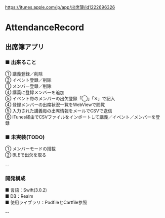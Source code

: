 https://itunes.apple.com/jp/app/出席簿/id1222696326

# AttendanceRecord
出席簿アプリ
--

### ■ 出来ること<br>
① 講義登録／削除<br>
② イベント登録／削除<br>
① メンバー登録／削除<br>
④ 講義に登録メンバーを追加<br>
⑤ イベント毎のメンバーの出欠登録「◯」「✕」で記入<br>
④ 登録メンバーの出席状況一覧をWebViewで閲覧<br>
⑤ 入力された講義毎の出席情報をメールでCSVで送信<br>
⑥ iTunes経由でCSVファイルをインポートして講義／イベント／メンバーを登録<br>

### ■ 未実装(TODO)<br>
① メンバーモードの搭載<br>
② BLEで出欠を取る<br>

--

### 開発構成<br>

■ 言語：Swift(3.0.2) <br>
■ DB：Realm <br>
■ 使用ライブラリ：PodfileとCartfile参照<br>

--
